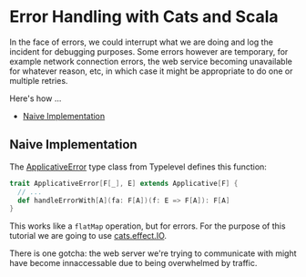 # Error Handling with Cats and Scala

In the face of errors, we could interrupt what we are doing and log the incident for debugging purposes. Some errors however are temporary, for example network connection errors, the web service becoming unavailable for whatever reason, etc, in which case it might be appropriate to do one or multiple retries.

Here's how ...

- [Naive Implementation](#naive-implementation)

## Naive Implementation

The [ApplicativeError](https://github.com/typelevel/cats/blob/v2.1.1/core/src/main/scala/cats/ApplicativeError.scala) type class from Typelevel defines this function:

```scala
trait ApplicativeError[F[_], E] extends Applicative[F] {
  // ...
  def handleErrorWith[A](fa: F[A])(f: E => F[A]): F[A]
}
```

This works like a `flatMap` operation, but for errors. For the purpose of this tutorial we are going to use [cats.effect.IO](https://typelevel.org/cats-effect/datatypes/io.html).

There is one gotcha: the web server we're trying to communicate with might have become innaccessable due to being overwhelmed by traffic.
